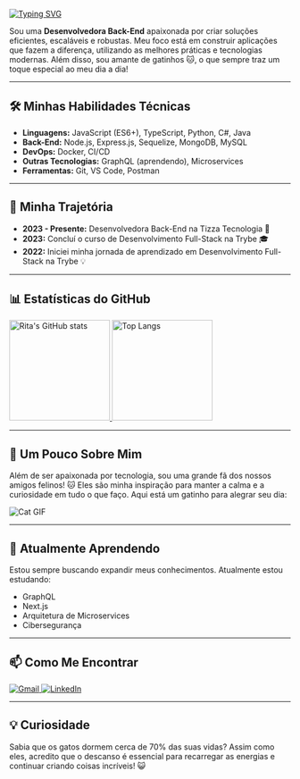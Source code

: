 [![Typing SVG](https://readme-typing-svg.demolab.com?font=Fira+Code&pause=1000&width=435&lines=👋+Olá,+eu+sou+a+Rita+🐾)](https://git.io/typing-svg)

Sou uma **Desenvolvedora Back-End** apaixonada por criar soluções eficientes, escaláveis e robustas. Meu foco está em construir aplicações que fazem a diferença, utilizando as melhores práticas e tecnologias modernas. Além disso, sou amante de gatinhos 🐱, o que sempre traz um toque especial ao meu dia a dia!

---

## 🛠️ **Minhas Habilidades Técnicas**
- **Linguagens:** JavaScript (ES6+), TypeScript, Python, C#, Java
- **Back-End:** Node.js, Express.js, Sequelize, MongoDB, MySQL
- **DevOps:** Docker, CI/CD
- **Outras Tecnologias:** GraphQL (aprendendo), Microservices
- **Ferramentas:** Git, VS Code, Postman

---

## 🌟 **Minha Trajetória**
- **2023 - Presente:** Desenvolvedora Back-End na Tizza Tecnologia 🚀
- **2023:** Concluí o curso de Desenvolvimento Full-Stack na Trybe 🎓
- **2022:** Iniciei minha jornada de aprendizado em Desenvolvimento Full-Stack na Trybe 💡

---

## 📊 **Estatísticas do GitHub**
<div>
  <a href="https://github.com/rita-moura">
    <img height="180em" src="https://github-readme-stats.vercel.app/api?username=rita-moura&show_icons=true&theme=radical&include_all_commits=true&count_private=true" alt="Rita's GitHub stats"/>
    <img height="180em" src="https://github-readme-stats.vercel.app/api/top-langs/?username=rita-moura&layout=compact&langs_count=6&theme=radical" alt="Top Langs"/>
  </a>
</div>

---

## 🐾 **Um Pouco Sobre Mim**
Além de ser apaixonada por tecnologia, sou uma grande fã dos nossos amigos felinos! 🐱 Eles são minha inspiração para manter a calma e a curiosidade em tudo o que faço. Aqui está um gatinho para alegrar seu dia:

![Cat GIF](https://media.giphy.com/media/JIX9t2j0ZTN9S/giphy.gif)

---

## 🌱 **Atualmente Aprendendo**
Estou sempre buscando expandir meus conhecimentos. Atualmente estou estudando:
- GraphQL
- Next.js
- Arquitetura de Microservices
- Cibersegurança

---

## 📫 **Como Me Encontrar**
<div> 
  <a href="mailto:seu-email@gmail.com">
    <img src="https://img.shields.io/badge/-Gmail-%23E4405F?style=for-the-badge&logo=gmail&logoColor=white" alt="Gmail">
  </a>
  <a href="https://www.linkedin.com/in/rita-moura-dev/">
    <img src="https://img.shields.io/badge/-LinkedIn-%230077B5?style=for-the-badge&logo=linkedin&logoColor=white" alt="LinkedIn">
  </a>
</div>

---

## 💡 **Curiosidade**
Sabia que os gatos dormem cerca de 70% das suas vidas? Assim como eles, acredito que o descanso é essencial para recarregar as energias e continuar criando coisas incríveis! 😺
